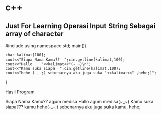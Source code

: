 # c++
Just For Learning
Operasi Input String Sebagai array of character
-------------------------------------------------
#include<iostream>
using namespace std;
main(){

 	char kalimat[100];
 	cout<<"Siapa Nama Kamu??  ";cin.getline(kalimat,100);
 	cout<<"Hallo	"<<kalimat<<"(~_~)\n";
 	cout<<"Kamu suka siapa	";cin.getline(kalimat,100);
 	cout<<"hehe (-_-;) sebenarnya aku juga suka "<<kalimat<<" ,hehe;)";
}

  
 Hasil Program

Siapa Nama Kamu?? agum medisa
Hallo  agum medisa(~_~)
Kamu suka siapa??? kamu
hehe(-_-;) sebenarnya aku juga suka kamu, hehe;
